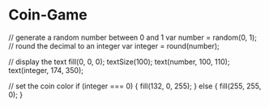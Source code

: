 # Coin-Game

// generate a random number between 0 and 1
var number = random(0, 1);
// round the decimal to an integer
var integer = round(number);

// display the text
fill(0, 0, 0);
textSize(100);
text(number, 100, 110);
text(integer, 174, 350);

// set the coin color
if (integer === 0) {
    fill(132, 0, 255);
} 
else {
    fill(255, 255, 0);
}

